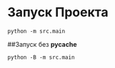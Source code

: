 # Запуск Проекта

```shell
python -m src.main
```

##Запуск без __pycache__
```shell
python -B -m src.main
```
